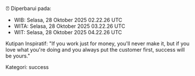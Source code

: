 ⏰ Diperbarui pada:
- WIB: Selasa, 28 Oktober 2025 02.22.26 UTC
- WITA: Selasa, 28 Oktober 2025 03.22.26 UTC
- WIT: Selasa, 28 Oktober 2025 04.22.26 UTC

Kutipan Inspiratif:
"If you work just for money, you'll never make it, but if you love what you're doing and you always put the customer first, success will be yours."


Kategori: success

